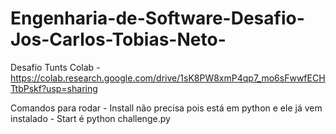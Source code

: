 # Engenharia-de-Software-Desafio-Jos-Carlos-Tobias-Neto-
Desafio Tunts
Colab - https://colab.research.google.com/drive/1sK8PW8xmP4qp7_mo6sFwwfECHTtbPskf?usp=sharing

Comandos para rodar -
Install não precisa pois está em python e ele já vem instalado -
Start é python challenge.py
